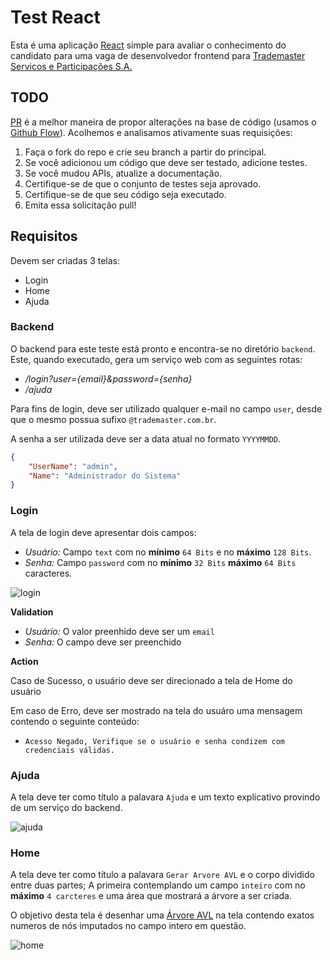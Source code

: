 # Test React

Esta é uma aplicação [React](https://reactjs.org/) simple para avaliar o conhecimento do candidato para uma vaga de desenvolvedor frontend para [Trademaster Servicos e Participações S.A.](https://www.trademaster.com.br/) 

## TODO
[PR](https://docs.github.com/pt/free-pro-team@latest/github/collaborating-with-issues-and-pull-requests/about-pull-requests) é a melhor maneira de propor alterações na base de código (usamos o [Github Flow](https://guides.github.com/introduction/flow/index.html)). Acolhemos e analisamos ativamente suas requisições:

1. Faça o fork do repo e crie seu branch a partir do principal.
2. Se você adicionou um código que deve ser testado, adicione testes.
3. Se você mudou APIs, atualize a documentação.
4. Certifique-se de que o conjunto de testes seja aprovado.
5. Certifique-se de que seu código seja executado.
6. Emita essa solicitação pull!

## Requisitos

Devem ser criadas 3 telas:
- Login
- Home
- Ajuda

### Backend

O backend para este teste está pronto e encontra-se no diretório `backend`. Este, quando executado, gera um serviço web com as seguintes rotas:
 - _/login?user={email}&password={senha}_
 - _/ajuda_ 

Para fins de login, deve ser utilizado qualquer e-mail no campo `user`, desde que o mesmo possua sufixo `@trademaster.com.br`.

A senha a ser utilizada deve ser a data atual no formato `YYYYMMDD`.

```json
{
    "UserName": "admin",
    "Name": "Administrador do Sistema"
}
```

### Login

A tela de login deve apresentar dois campos:
- _Usuário:_ Campo `text` com no __mínimo__ `64 Bits` e no __máximo__ `128 Bits`.  
- _Senha:_ Campo `password` com no __mínimo__ `32 Bits` __máximo__ `64 Bits` caracteres.

![login](https://github.com/trademasterbr/test-react/raw/main/wireframe/login.png)


__Validation__
- _Usuário:_  O valor preenhido deve ser um `email`  
- _Senha:_ O campo deve ser preenchido

__Action__

Caso de Sucesso, o usuário deve ser direcionado a tela de Home do usuário

Em caso de Erro, deve ser mostrado na tela do usuáro uma mensagem contendo o seguinte conteúdo:
- `Acesso Negado, Verifique se o usuário e senha condizem com credenciais válidas.`

### Ajuda

A tela deve ter como título a palavara `Ajuda` e um texto explicativo provindo de um serviço do backend.

![ajuda](https://github.com/trademasterbr/test-react/raw/main/wireframe/ajuda.png)

### Home

A tela deve ter como título a palavara `Gerar Arvore AVL` e o corpo dividido entre duas partes; A primeira contemplando um campo `inteiro` com no __máximo__ `4 carcteres` e uma área que mostrará a árvore a ser criada.

O objetivo desta tela é desenhar uma [Árvore AVL](http://dcm.ffclrp.usp.br/~augusto/teaching/aedi/AED-I-Arvores-AVL.pdf) na tela contendo exatos numeros de nós imputados no campo intero em questão.

![home](https://github.com/trademasterbr/test-react/raw/main/wireframe/home.png)
